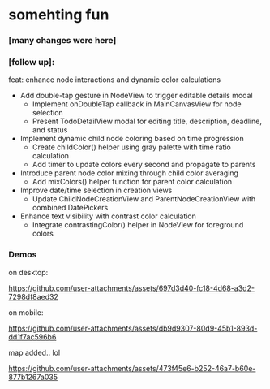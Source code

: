 # somehting fun

### [many changes were here]

### [follow up]:

feat: enhance node interactions and dynamic color calculations

- Add double-tap gesture in NodeView to trigger editable details modal
  - Implement onDoubleTap callback in MainCanvasView for node selection
  - Present TodoDetailView modal for editing title, description, deadline, and status
- Implement dynamic child node coloring based on time progression
  - Create childColor() helper using gray palette with time ratio calculation
  - Add timer to update colors every second and propagate to parents
- Introduce parent node color mixing through child color averaging
  - Add mixColors() helper function for parent color calculation
- Improve date/time selection in creation views
  - Update ChildNodeCreationView and ParentNodeCreationView with combined DatePickers
- Enhance text visibility with contrast color calculation
  - Integrate contrastingColor() helper in NodeView for foreground colors

### Demos

on desktop:

https://github.com/user-attachments/assets/697d3d40-fc18-4d68-a3d2-7298df8aed32

on mobile:

https://github.com/user-attachments/assets/db9d9307-80d9-45b1-893d-dd1f7ac596b6

map added.. lol

https://github.com/user-attachments/assets/473f45e6-b252-46a7-b60e-877b1267a035
